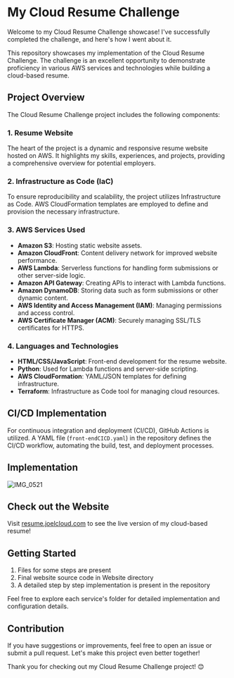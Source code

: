 # My Cloud Resume Challenge

Welcome to my Cloud Resume Challenge showcase! I've successfully completed the challenge, and here's how I went about it.

This repository showcases my implementation of the Cloud Resume Challenge. The challenge is an excellent opportunity to demonstrate proficiency in various AWS services and technologies while building a cloud-based resume.

## Project Overview

The Cloud Resume Challenge project includes the following components:

### 1. Resume Website

The heart of the project is a dynamic and responsive resume website hosted on AWS. It highlights my skills, experiences, and projects, providing a comprehensive overview for potential employers.

### 2. Infrastructure as Code (IaC)

To ensure reproducibility and scalability, the project utilizes Infrastructure as Code. AWS CloudFormation templates are employed to define and provision the necessary infrastructure.

### 3. AWS Services Used

- **Amazon S3**: Hosting static website assets.
- **Amazon CloudFront**: Content delivery network for improved website performance.
- **AWS Lambda**: Serverless functions for handling form submissions or other server-side logic.
- **Amazon API Gateway**: Creating APIs to interact with Lambda functions.
- **Amazon DynamoDB**: Storing data such as form submissions or other dynamic content.
- **AWS Identity and Access Management (IAM)**: Managing permissions and access control.
- **AWS Certificate Manager (ACM)**: Securely managing SSL/TLS certificates for HTTPS.

### 4. Languages and Technologies

- **HTML/CSS/JavaScript**: Front-end development for the resume website.
- **Python**: Used for Lambda functions and server-side scripting.
- **AWS CloudFormation**: YAML/JSON templates for defining infrastructure.
- **Terraform**: Infrastructure as Code tool for managing cloud resources.

## CI/CD Implementation

For continuous integration and deployment (CI/CD), GitHub Actions is utilized. A YAML file (`front-endCICD.yaml`) in the repository defines the CI/CD workflow, automating the build, test, and deployment processes.

## Implementation

![IMG_0521](https://github.com/JoelSamson/Cloud-Resume-Challenge/assets/55976489/790cbde3-2eea-4105-a202-7606389ffd4b)

## Check out the Website

Visit [resume.joelcloud.com](https://resume.joelcloud.com) to see the live version of my cloud-based resume!

## Getting Started

1. Files for some steps are present
2. Final website source code in Website directory
3. A detailed step by step implementation is present in the repository

Feel free to explore each service's folder for detailed implementation and configuration details.

## Contribution

If you have suggestions or improvements, feel free to open an issue or submit a pull request. Let's make this project even better together!

Thank you for checking out my Cloud Resume Challenge project! 😊
